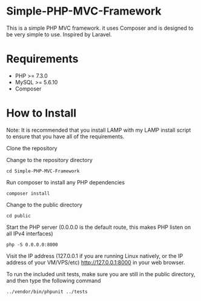 # Simple-PHP-MVC-Framework
This is a simple PHP MVC framework. it uses Composer and is designed to be very simple to use. Inspired by Laravel. 

# Requirements
* PHP >= 7.3.0
* MySQL >= 5.6.10
* Composer

# How to Install
Note: It is recommended that you install LAMP with my LAMP install script to ensure that you have all of the requirements.


Clone the repository


Change to the repository directory

```
cd Simple-PHP-MVC-Framework
```

Run composer to install any PHP dependencies

```
composer install
```

Change to the public directory

```
cd public
```

Start the PHP server (0.0.0.0 is the default route, this makes PHP listen on all IPv4 interfaces)

```
php -S 0.0.0.0:8000
```

Visit the IP address (127.0.0.1 if you are running Linux natively, or the IP address of your VM/VPS/etc) http://127.0.0.1:8000 in your web browser.

To run the included unit tests, make sure you are still in the public directory, and then type the following command

```
../vendor/bin/phpunit ../tests
```
